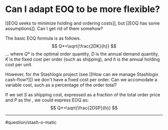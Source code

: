 # Can I adapt EOQ to be more flexible?
[[EOQ seeks to minimize holding and ordering costs]], but [[EOQ has some assumptions]]. Can I get rid of them somehow?

The basic EOQ formula is as follows.
$$
Q*=\sqrt{\frac{2DK}{h}}
$$
... where $Q*$ is the optimal order quantity, $D$ is the annual demand quantity, $K$ is the fixed cost per order (such as shipping), and $h$ is the annual holding cost per unit. 

However, for the Stashlogix project (see [[How can we manage Stashlogix cash-flow?]]) we don't have a fixed cost per order. Can we accomodate a variable cost, such as a percentage of the order total?

If we set $S$ as shipping cost, expressed as a fraction of the total order price and $P$ as the , we could express EOQ as:
$$
Q*=\sqrt{\frac{2DSP}{h}}
$$

---
#question/stash-o-matic 